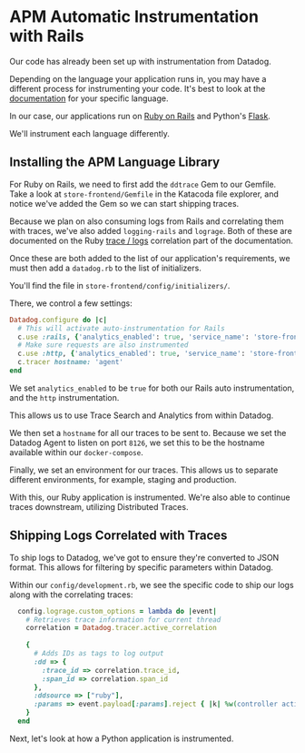 # APM Automatic Instrumentation with Rails

Our code has already been set up with instrumentation from Datadog. 

Depending on the language your application runs in, you may have a different process for instrumenting your code. It's best to look at the [documentation](https://docs.datadoghq.com/tracing/setup/) for your specific language.

In our case, our applications run on [Ruby on Rails](https://docs.datadoghq.com/tracing/setup/ruby/#rails) and Python's [Flask](http://pypi.datadoghq.com/trace/docs/web_integrations.html#flask). 

We'll instrument each language differently.

## Installing the APM Language Library

For Ruby on Rails, we need to first add the `ddtrace` Gem to our Gemfile. Take a look at `store-frontend/Gemfile` in the Katacoda file explorer, and notice we've added the Gem so we can start shipping traces.

Because we plan on also consuming logs from Rails and correlating them with traces, we've also added `logging-rails` and `lograge`. Both of these are documented on the Ruby [trace / logs](https://docs.datadoghq.com/tracing/setup/ruby/#for-logging-in-rails-applications-using-lograge-recommended) correlation part of the documentation.

Once these are both added to the list of our application's requirements, we must then add a `datadog.rb` to the list of initializers.

You'll find the file in `store-frontend/config/initializers/`.

There, we control a few settings:

```ruby
Datadog.configure do |c|
  # This will activate auto-instrumentation for Rails
  c.use :rails, {'analytics_enabled': true, 'service_name': 'store-frontend'}
  # Make sure requests are also instrumented
  c.use :http, {'analytics_enabled': true, 'service_name': 'store-frontend'}
  c.tracer hostname: 'agent'
end
```

We set `analytics_enabled` to be `true` for both our Rails auto instrumentation, and the `http` instrumentation.

This allows us to use Trace Search and Analytics from within Datadog.

We then set a `hostname` for all our traces to be sent to. Because we set the Datadog Agent to listen on port `8126`, we set this to be the hostname available within our `docker-compose`.

Finally, we set an environment for our traces. This allows us to separate different environments, for example, staging and production.

With this, our Ruby application is instrumented. We're also able to continue traces downstream, utilizing Distributed Traces.

## Shipping Logs Correlated with Traces

To ship logs to Datadog, we've got to ensure they're converted to JSON format. This allows for filtering by specific parameters within Datadog.

Within our `config/development.rb`, we see the specific code to ship our logs along with the correlating traces:

```ruby
  config.lograge.custom_options = lambda do |event|
    # Retrieves trace information for current thread
    correlation = Datadog.tracer.active_correlation
  
    {
      # Adds IDs as tags to log output
      :dd => {
        :trace_id => correlation.trace_id,
        :span_id => correlation.span_id
      },
      :ddsource => ["ruby"],
      :params => event.payload[:params].reject { |k| %w(controller action).include? k }
    }
  end
```

Next, let's look at how a Python application is instrumented.